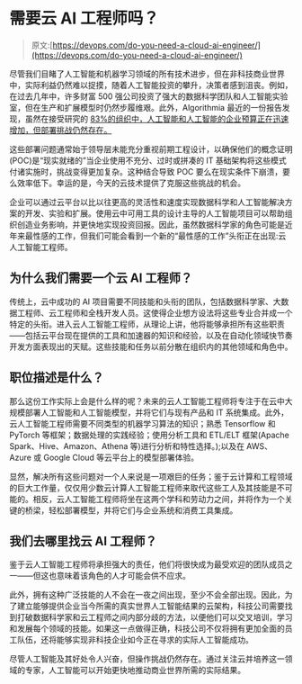 # 需要云 AI 工程师吗？

> 原文:[https://devops.com/do-you-need-a-cloud-ai-engineer/](https://devops.com/do-you-need-a-cloud-ai-engineer/)

尽管我们目睹了人工智能和机器学习领域的所有技术进步，但在非科技商业世界中，实际利益仍然难以捉摸，随着人工智能投资的攀升，决策者感到沮丧。例如，在过去几年中，许多财富 500 强公司投资了强大的数据科学团队和人工智能实验室，但在生产和扩展模型时仍然步履维艰。此外，Algorithmia 最近的一份报告发现，虽然在接受研究的 [83%的组织中，人工智能和人工智能的企业预算正在迅速增加，但部署挑战仍然存在。](https://algorithmia.com/blog/algorithmia-report-reveals-2021-enterprise-ai-ml-trends)

这些部署问题通常始于领导层未能充分重视前期工程设计，以确保他们的概念证明(POC)是“现实就绪的”当企业使用不充分、过时或拼凑的 IT 基础架构将这些模式付诸实施时，挑战变得更加复杂。这种结合导致 POC 要么在现实条件下崩溃，要么效率低下。幸运的是，今天的云技术提供了克服这些挑战的机会。

企业可以通过云平台以比以往更高的灵活性和速度实现数据科学和人工智能解决方案的开发、实验和扩展。使用云中可用工具的设计主导的人工智能项目可以帮助组织创造业务影响，并更快地实现投资回报。因此，虽然数据科学家的角色可能是近年来最性感的工作，但我们可能会看到一个新的“最性感的工作”头衔正在出现:云人工智能工程师。

## 为什么我们需要一个云 AI 工程师？

传统上，云中成功的 AI 项目需要不同技能和头衔的团队，包括数据科学家、大数据工程师、云工程师和全栈开发人员。这使得企业想方设法将这些专业合并成一个特定的头衔。进入云人工智能工程师，从理论上讲，他将能够承担所有这些职责——包括云平台现在提供的工具和加速器的知识和经验，以及在自动化领域快节奏开发方面表现出的天赋。这些技能和任务以前分散在组织内的其他领域和角色中。

## 职位描述是什么？

那么这份工作实际上会是什么样的呢？未来的云人工智能工程师将专注于在云中大规模部署人工智能和人工智能模型，并将它们与现有产品和 IT 系统集成。此外，云人工智能工程师需要不同类型的机器学习算法的知识；熟悉 Tensorflow 和 PyTorch 等框架；数据处理的实践经验；使用分析工具和 ETL/ELT 框架(Apache Spark、Hive、Amazon、Athena 等)进行分析和特性选择。);以及在 AWS、Azure 或 Google Cloud 等云平台上的模型部署体验。

显然，解决所有这些问题对一个人来说是一项艰巨的任务；鉴于云计算和工程领域的巨大工作量，仅仅用少数云计算人工智能工程师来取代这些工人及其技能是不可能的。相反，云人工智能工程师将坐在这两个学科和劳动力之间，并将作为一个关键的桥梁，轻松部署模型，并将它们与企业系统和消费工具集成。

## 我们去哪里找云 AI 工程师？

鉴于云人工智能工程师将承担强大的责任，他们将很快成为最受欢迎的团队成员之一——但这也意味着该角色的人才可能会供不应求。

此外，拥有这种广泛技能的人不会在一夜之间出现，至少不会全部出现。因此，为了建立能够提供企业当今所需的真实世界人工智能结果的云架构，科技公司需要找到打破数据科学家和云工程师之间内部分歧的方法，以便他们可以交叉培训，学习和发展每个领域的技能。如果这一点做得正确，科技公司不仅将拥有更加全面的员工队伍，还将能够实现非科技企业如今正在寻求的实际人工智能成功。

尽管人工智能及其好处令人兴奋，但操作挑战仍然存在。通过关注云并培养这一领域的专家，人工智能可以开始更快地推动商业世界所需的实际结果。